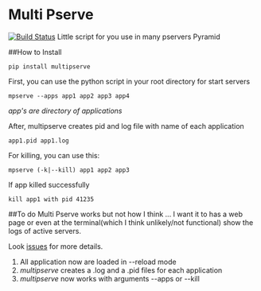 Multi Pserve
=
[![Build Status](https://travis-ci.org/marioidival/multipserve.svg?branch=master)](https://travis-ci.org/marioidival/multipserve)
Little script for you use in many pservers Pyramid


##How to
Install

    pip install multipserve

First, you can use the python script in your root directory for start servers

    mpserve --apps app1 app2 app3 app4

_app's are directory of applications_


After, multipserve creates pid and log file with name of each application

    app1.pid app1.log


For killing, you can use this:

    mpserve (-k|--kill) app1 app2 app3


If app killed successfully

    kill app1 with pid 41235


##To do
Multi Pserve works but not how I think ... I want it to has a web page or even at the terminal(which I think unlikely/not functional) show the logs of active servers.

Look [issues](https://github.com/marioidival/multi_pserve/issues) for more details.

1. All application now are loaded in --reload mode
2. _multipserve_ creates a .log and a .pid files for each application
3. _multipserve_ now works with arguments
   --apps or --kill 
